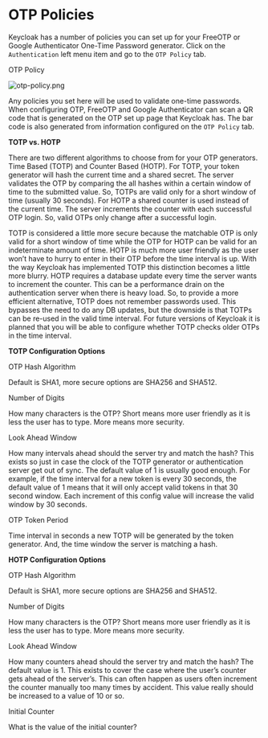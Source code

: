 # OTP Policies

Keycloak has a number of policies you can set up for your FreeOTP or Google Authenticator One-Time Password generator. Click on the `Authentication` left menu item and go to the `OTP Policy` tab.

OTP Policy

![otp-policy.png](https://wjw465150.gitbooks.io/keycloak-documentation/content/server\_admin/keycloak-images/otp-policy.png)

Any policies you set here will be used to validate one-time passwords. When configuring OTP, FreeOTP and Google Authenticator can scan a QR code that is generated on the OTP set up page that Keycloak has. The bar code is also generated from information configured on the `OTP Policy` tab.

**TOTP vs. HOTP**

There are two different algorithms to choose from for your OTP generators. Time Based (TOTP) and Counter Based (HOTP). For TOTP, your token generator will hash the current time and a shared secret. The server validates the OTP by comparing the all hashes within a certain window of time to the submitted value. So, TOTPs are valid only for a short window of time (usually 30 seconds). For HOTP a shared counter is used instead of the current time. The server increments the counter with each successful OTP login. So, valid OTPs only change after a successful login.

TOTP is considered a little more secure because the matchable OTP is only valid for a short window of time while the OTP for HOTP can be valid for an indeterminate amount of time. HOTP is much more user friendly as the user won’t have to hurry to enter in their OTP before the time interval is up. With the way Keycloak has implemented TOTP this distinction becomes a little more blurry. HOTP requires a database update every time the server wants to increment the counter. This can be a performance drain on the authentication server when there is heavy load. So, to provide a more efficient alternative, TOTP does not remember passwords used. This bypasses the need to do any DB updates, but the downside is that TOTPs can be re-used in the valid time interval. For future versions of Keycloak it is planned that you will be able to configure whether TOTP checks older OTPs in the time interval.

**TOTP Configuration Options**

OTP Hash Algorithm

Default is SHA1, more secure options are SHA256 and SHA512.

Number of Digits

How many characters is the OTP? Short means more user friendly as it is less the user has to type. More means more security.

Look Ahead Window

How many intervals ahead should the server try and match the hash? This exists so just in case the clock of the TOTP generator or authentication server get out of sync. The default value of 1 is usually good enough. For example, if the time interval for a new token is every 30 seconds, the default value of 1 means that it will only accept valid tokens in that 30 second window. Each increment of this config value will increase the valid window by 30 seconds.

OTP Token Period

Time interval in seconds a new TOTP will be generated by the token generator. And, the time window the server is matching a hash.

**HOTP Configuration Options**

OTP Hash Algorithm

Default is SHA1, more secure options are SHA256 and SHA512.

Number of Digits

How many characters is the OTP? Short means more user friendly as it is less the user has to type. More means more security.

Look Ahead Window

How many counters ahead should the server try and match the hash? The default value is 1. This exists to cover the case where the user’s counter gets ahead of the server’s. This can often happen as users often increment the counter manually too many times by accident. This value really should be increased to a value of 10 or so.

Initial Counter

What is the value of the initial counter?

